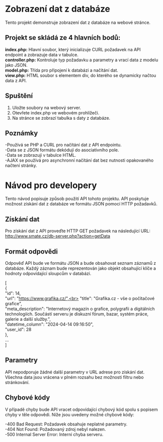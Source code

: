 # Zobrazení dat z databáze

Tento projekt demonstruje zobrazení dat z databáze na webové stránce.

## Projekt se skládá ze 4 hlavních bodů:

**index.php:** Hlavní soubor, který inicializuje CURL požadavek na API endpoint a zobrazuje data v tabulce.<br>
**controller.php:** Kontroluje typ požadavku a parametry a vrací data z modelu jako JSON.<br>
**model.php:** Třída pro připojení k databázi a načítání dat.<br>
**view.php:** HTML soubor s elementem div, do kterého se dynamicky načtou data z API.<br>

## Spuštění

1. Uložte soubory na webový server.
2. Otevřete index.php ve webovém prohlížeči.
3. Na stránce se zobrazí tabulka s daty z databáze.

## Poznámky

-Používá se PHP a CURL pro načítání dat z API endpointu.<br>
-Data se z JSON formátu dekódují do asociativního pole.<br>
-Data se zobrazují v tabulce HTML.<br>
-AJAX se používá pro asynchronní načítání dat bez nutnosti opakovaného načtení stránky.<br>

# Návod pro developery

Tento návod popisuje způsob použití API tohoto projektu. API poskytuje možnost získání dat z databáze ve formátu JSON pomocí HTTP požadavků.

## Získání dat

Pro získání dat z API proveďte HTTP GET požadavek na následující URL:<br>
http://www.smate.cz/db-server.php?action=getData

## Formát odpovědi

Odpověď API bude ve formátu JSON a bude obsahovat seznam záznamů z databáze. Každý záznam bude reprezentován jako objekt obsahující klíče a hodnoty odpovídající sloupcům v databázi.<br>

[<br>
    {<br>
        "id": 14,<br>
        "url": "https://www.grafika.cz/",<br>
        "title": "Grafika.cz - vše o počítačové grafice",<br>
        "meta_description": "Internetový magazín o grafice, polygrafii a digitálních technologiích. Součástí serveru je diskuzní fórum, bazar, systém práce, galerie a další služby.",<br>
        "datetime_column": "2024-04-14 09:16:50",<br>
        "user_id": 28<br>
    },<br>
    ...<br>
]<br>

## Parametry

API nepodporuje žádné další parametry v URL adrese pro získání dat. Všechna data jsou vrácena v plném rozsahu bez možnosti filtru nebo stránkování.

## Chybové kódy

V případě chyby bude API vracet odpovídající chybový kód spolu s popisem chyby v těle odpovědi. Níže jsou uvedeny možné chybové kódy: <br>

-400 Bad Request: Požadavek obsahuje neplatné parametry.<br>
-404 Not Found: Požadovaný zdroj nebyl nalezen.<br>
-500 Internal Server Error: Interní chyba serveru.<br>


